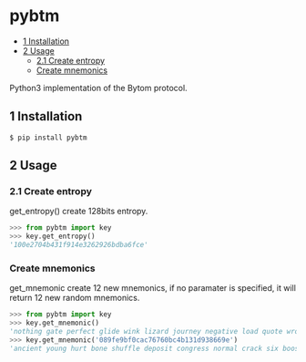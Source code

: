 pybtm
======

- [1 Installation](#1-installation)
- [2 Usage](#2-usage)
  - [2.1 Create entropy](#21-create-entropy)
  - [Create mnemonics](#create-mnemonics)

Python3 implementation of the Bytom protocol.

## 1 Installation

```
$ pip install pybtm
```

## 2 Usage

### 2.1 Create entropy

get_entropy() create 128bits entropy.

```python
>>> from pybtm import key
>>> key.get_entropy()
'100e2704b431f914e3262926bdba6fce'
```

### Create mnemonics

get_mnemonic create 12 new mnemonics, if no paramater is specified, it will return 12 new random mnemonics.

```python
>>> from pybtm import key
>>> key.get_mnemonic()
'nothing gate perfect glide wink lizard journey negative load quote wrong reason'
>>> key.get_mnemonic('089fe9bf0cac76760bc4b131d938669e')
'ancient young hurt bone shuffle deposit congress normal crack six boost despair'
```